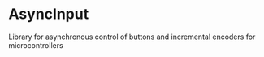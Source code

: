 # AsyncInput
Library for asynchronous control of buttons and incremental encoders for microcontrollers
